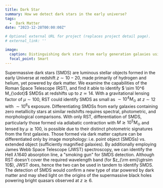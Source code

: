 ```yaml
---
title: Dark Star
summary: How we detect dark stars in the early universe?
tags:
  -  Dark Matter
date: "2023-12-28T00:00:00Z"

# Optional external URL for project (replaces project detail page).
# external_link: ''

image:
  caption: Distinguishing dark stars from early generation galaxies using mock observation.
  focal_point: Smart
---
```

Supermassive dark stars (SMDS) are luminous stellar objects formed in the early Universe at redshift $z \sim 10-20$, made primarily of hydrogen and helium, yet powered by dark matter. We examine the capabilities of the Roman Space Telescope (RST), and find it able to identify $ \sim 10^6 M_{\odot}$ SMDSs at redshifts up to $z\simeq 14$. With a gravitational lensing factor of $\mu\sim 100$, RST could identify SMDS as small as $\sim 10^4 M_{\odot}$ at $z\sim 12$ with $\sim 10^6$s exposure. Differentiating SMDSs from early galaxies containing zero metallicity stars at similar redshifts requires spectral, photometric, and morphological comparisons. With only RST, differentiation of SMDS, particularly those formed via adiabatic contraction with $M\gtrsim 10^5 M_{\odot}$ and lensed by $\mu\gtrsim 100$, is possible due to their distinct photometric signatures from the first galaxies. Those formed via dark matter capture can be differentiated only by image morphology: i.e. point object (SMDSs) vs. extended object (sufficiently magnified galaxies). By additionally employing James Webb Space Telescope (JWST) spectroscopy, we can identify the HeII $\lambda$1640 absorption line, a "smoking gun" for SMDS detection. Although RST doesn't cover the required wavelength band (for $z_{\rm emi}\gtrsim 10$), JWST does, hence the two can be used in tandem to identify SMDS. The detection of SMDS would confirm a new type of star powered by dark matter and may shed light on the origins of the supermassive black holes powering bright quasars observed at $z\gtrsim 6$.
